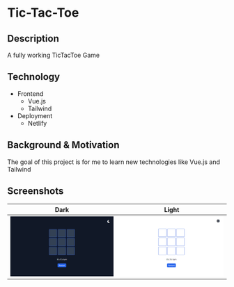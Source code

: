 # Tic-Tac-Toe

## Description

A fully working TicTacToe Game

## Technology

- Frontend
  - Vue.js
  - Tailwind
- Deployment
  - Netlify

## Background & Motivation

The goal of this project is for me to learn new technologies like Vue.js and Tailwind

## Screenshots

| Dark                           | Light                           |
| ------------------------------ | ------------------------------- |
| ![](Screenshots/game_dark.png) | ![](Screenshots/game_light.png) |
